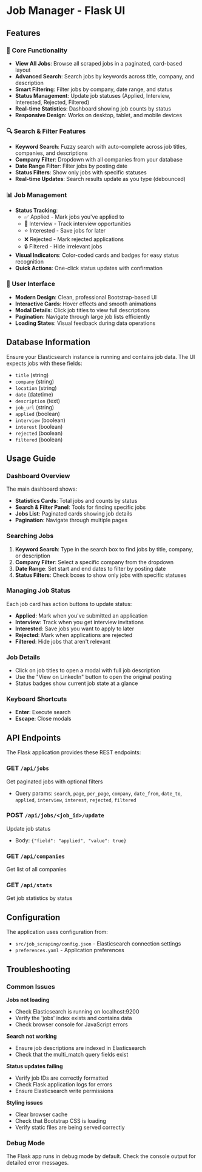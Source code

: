# Job Manager - Flask UI

## Features

### 🎯 Core Functionality
- **View All Jobs**: Browse all scraped jobs in a paginated, card-based layout
- **Advanced Search**: Search jobs by keywords across title, company, and description
- **Smart Filtering**: Filter jobs by company, date range, and status
- **Status Management**: Update job statuses (Applied, Interview, Interested, Rejected, Filtered)
- **Real-time Statistics**: Dashboard showing job counts by status
- **Responsive Design**: Works on desktop, tablet, and mobile devices

### 🔍 Search & Filter Features
- **Keyword Search**: Fuzzy search with auto-complete across job titles, companies, and descriptions
- **Company Filter**: Dropdown with all companies from your database
- **Date Range Filter**: Filter jobs by posting date
- **Status Filters**: Show only jobs with specific statuses
- **Real-time Updates**: Search results update as you type (debounced)

### 📊 Job Management
- **Status Tracking**: 
  - ✅ Applied - Mark jobs you've applied to
  - 📅 Interview - Track interview opportunities  
  - ⭐ Interested - Save jobs for later
  - ❌ Rejected - Mark rejected applications
  - 🔒 Filtered - Hide irrelevant jobs
- **Visual Indicators**: Color-coded cards and badges for easy status recognition
- **Quick Actions**: One-click status updates with confirmation

### 🎨 User Interface
- **Modern Design**: Clean, professional Bootstrap-based UI
- **Interactive Cards**: Hover effects and smooth animations
- **Modal Details**: Click job titles to view full descriptions
- **Pagination**: Navigate through large job lists efficiently
- **Loading States**: Visual feedback during data operations


## Database Information
Ensure your Elasticsearch instance is running and contains job data. The UI expects jobs with these fields:
- `title` (string)
- `company` (string) 
- `location` (string)
- `date` (datetime)
- `description` (text)
- `job_url` (string)
- `applied` (boolean)
- `interview` (boolean)
- `interest` (boolean)
- `rejected` (boolean)
- `filtered` (boolean)

## Usage Guide

### Dashboard Overview
The main dashboard shows:
- **Statistics Cards**: Total jobs and counts by status
- **Search & Filter Panel**: Tools for finding specific jobs
- **Jobs List**: Paginated cards showing job details
- **Pagination**: Navigate through multiple pages

### Searching Jobs
1. **Keyword Search**: Type in the search box to find jobs by title, company, or description
2. **Company Filter**: Select a specific company from the dropdown
3. **Date Range**: Set start and end dates to filter by posting date
4. **Status Filters**: Check boxes to show only jobs with specific statuses

### Managing Job Status
Each job card has action buttons to update status:
- **Applied**: Mark when you've submitted an application
- **Interview**: Track when you get interview invitations
- **Interested**: Save jobs you want to apply to later
- **Rejected**: Mark when applications are rejected
- **Filtered**: Hide jobs that aren't relevant

### Job Details
- Click on job titles to open a modal with full job description
- Use the "View on LinkedIn" button to open the original posting
- Status badges show current job state at a glance

### Keyboard Shortcuts
- **Enter**: Execute search
- **Escape**: Close modals

## API Endpoints

The Flask application provides these REST endpoints:

### GET `/api/jobs`
Get paginated jobs with optional filters
- Query params: `search`, `page`, `per_page`, `company`, `date_from`, `date_to`, `applied`, `interview`, `interest`, `rejected`, `filtered`

### POST `/api/jobs/<job_id>/update`
Update job status
- Body: `{"field": "applied", "value": true}`

### GET `/api/companies`
Get list of all companies

### GET `/api/stats`
Get job statistics by status

## Configuration

The application uses configuration from:
- `src/job_scraping/config.json` - Elasticsearch connection settings
- `preferences.yaml` - Application preferences

## Troubleshooting

### Common Issues

**Jobs not loading**
- Check Elasticsearch is running on localhost:9200
- Verify the 'jobs' index exists and contains data
- Check browser console for JavaScript errors

**Search not working**
- Ensure job descriptions are indexed in Elasticsearch
- Check that the multi_match query fields exist

**Status updates failing**
- Verify job IDs are correctly formatted
- Check Flask application logs for errors
- Ensure Elasticsearch write permissions

**Styling issues**
- Clear browser cache
- Check that Bootstrap CSS is loading
- Verify static files are being served correctly

### Debug Mode
The Flask app runs in debug mode by default. Check the console output for detailed error messages.